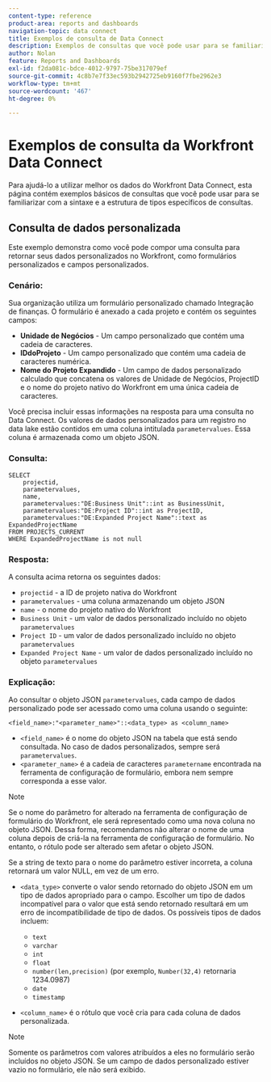 ```yaml
---
content-type: reference
product-area: reports and dashboards
navigation-topic: data connect
title: Exemplos de consulta de Data Connect
description: Exemplos de consultas que você pode usar para se familiarizar com a sintaxe e a estrutura de tipos específicos de consultas.
author: Nolan
feature: Reports and Dashboards
exl-id: f2da081c-bdce-4012-9797-75be317079ef
source-git-commit: 4c8b7e7f33ec593b2942725eb9160f7fbe2962e3
workflow-type: tm+mt
source-wordcount: '467'
ht-degree: 0%

---
```


# Exemplos de consulta da Workfront Data Connect

Para ajudá-lo a utilizar melhor os dados do Workfront Data Connect, esta página contém exemplos básicos de consultas que você pode usar para se familiarizar com a sintaxe e a estrutura de tipos específicos de consultas.

## Consulta de dados personalizada

Este exemplo demonstra como você pode compor uma consulta para retornar seus dados personalizados no Workfront, como formulários personalizados e campos personalizados.

### Cenário:

Sua organização utiliza um formulário personalizado chamado Integração de finanças. O formulário é anexado a cada projeto e contém os seguintes campos:

* **Unidade de Negócios** - Um campo personalizado que contém uma cadeia de caracteres.
* **IDdoProjeto** - Um campo personalizado que contém uma cadeia de caracteres numérica.
* **Nome do Projeto Expandido** - Um campo de dados personalizado calculado que concatena os valores de Unidade de Negócios, ProjectID e o nome do projeto nativo do Workfront em uma única cadeia de caracteres.

Você precisa incluir essas informações na resposta para uma consulta no Data Connect. Os valores de dados personalizados para um registro no data lake estão contidos em uma coluna intitulada `parametervalues`. Essa coluna é armazenada como um objeto JSON.

### Consulta:

```
SELECT
    projectid,
    parametervalues,
    name,
    parametervalues:"DE:Business Unit"::int as BusinessUnit,
    parametervalues:"DE:Project ID"::int as ProjectID,
    parametervalues:"DE:Expanded Project Name"::text as ExpandedProjectName
FROM PROJECTS_CURRENT
WHERE ExpandedProjectName is not null
```

### Resposta:

A consulta acima retorna os seguintes dados:

* `projectid` - a ID de projeto nativa do Workfront
* `parametervalues` - uma coluna armazenando um objeto JSON
* `name` - o nome do projeto nativo do Workfront
* `Business Unit` - um valor de dados personalizado incluído no objeto `parametervalues`
* `Project ID` - um valor de dados personalizado incluído no objeto `parametervalues`
* `Expanded Project Name` - um valor de dados personalizado incluído no objeto `parametervalues`

### Explicação:

Ao consultar o objeto JSON `parametervalues`, cada campo de dados personalizado pode ser acessado como uma coluna usando o seguinte:

`<field_name>:"<parameter_name>"::<data_type> as <column_name>`

* `<field_name>` é o nome do objeto JSON na tabela que está sendo consultada. No caso de dados personalizados, sempre será `parametervalues`.
* `<parameter_name>` é a cadeia de caracteres `parametername` encontrada na ferramenta de configuração de formulário, embora nem sempre corresponda a esse valor.

>[!NOTE]
>
>Se o nome do parâmetro for alterado na ferramenta de configuração de formulário do Workfront, ele será representado como uma nova coluna no objeto JSON. Dessa forma, recomendamos não alterar o nome de uma coluna depois de criá-la na ferramenta de configuração de formulário. No entanto, o rótulo pode ser alterado sem afetar o objeto JSON.
>
>Se a string de texto para o nome do parâmetro estiver incorreta, a coluna retornará um valor NULL, em vez de um erro.

* `<data_type>` converte o valor sendo retornado do objeto JSON em um tipo de dados apropriado para o campo. Escolher um tipo de dados incompatível para o valor que está sendo retornado resultará em um erro de incompatibilidade de tipo de dados. Os possíveis tipos de dados incluem:

   * `text`
   * `varchar`
   * `int`
   * `float`
   * `number(len,precision)` (por exemplo, `Number(32,4)` retornaria 1234.0987)
   * `date`
   * `timestamp`

* `<column_name>` é o rótulo que você cria para cada coluna de dados personalizada.

>[!NOTE]
>
>Somente os parâmetros com valores atribuídos a eles no formulário serão incluídos no objeto JSON. Se um campo de dados personalizado estiver vazio no formulário, ele não será exibido.

<!--## Task query 

Join the project and (assignedTo) users tables into a simple task list.



## Hours query

Join owner (users), hour type, and portfolio tables to provide a sum of hours by user and portfolio for the current year.



## Document approvals query

Measure the cycle time and average number of review cycles per asset.-->
